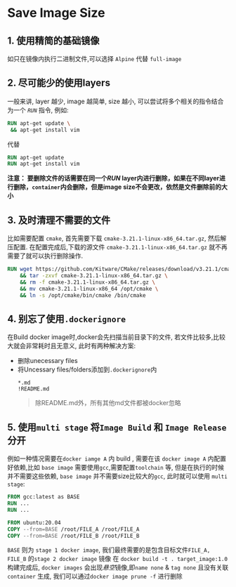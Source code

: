 # Save Image Size
## 1. 使用精简的基础镜像
如只在镜像内执行二进制文件,可以选择 `Alpine` 代替 `full-image`
  
## 2. 尽可能少的使用layers
一般来讲, layer 越少, image 越简单, size 越小, 可以尝试将多个相关的指令结合为一个 *`RUN`* 指令, 例如:
```dockerfile
RUN apt-get update \
 && apt-get install vim
``` 
代替
```dockerfile
RUN apt-get update
RUN apt-get install vim
```
**注意： 要删除文件的话需要在同一个*RUN* layer内进行删除，如果在不同layer进行删除，`container`内会删除，但是image size不会更改，依然是文件删除前的大小**

## 3. 及时清理不需要的文件
比如需要配置 `cmake`, 首先需要下载 `cmake-3.21.1-linux-x86_64.tar.gz`, 然后解压配置. 在配置完成后,下载的源文件 `cmake-3.21.1-linux-x86_64.tar.gz` 就不再需要了就可以执行删除操作.
```dockerfile
RUN wget https://github.com/Kitware/CMake/releases/download/v3.21.1/cmake-3.21.1-linux-x86_64.tar.gz \
    && tar -zxvf cmake-3.21.1-linux-x86_64.tar.gz \
    && rm -f cmake-3.21.1-linux-x86_64.tar.gz \
    && mv cmake-3.21.1-linux-x86_64 /opt/cmake \
    && ln -s /opt/cmake/bin/cmake /bin/cmake
```

## 4. 别忘了使用`.dockerignore`
在Build docker image时,docker会先扫描当前目录下的文件, 若文件比较多,比较大就会非常耗时且无意义, 此时有两种解决方案: 
  - 删除unecessary files
  - 将Uncessary files/folders添加到`.dockerignore`内
    ```shell
    *.md
    !README.md
    ```
    > 除README.md外，所有其他md文件都被docker忽略

## 5. 使用`multi stage` 将`Image Build` 和 `Image Release` 分开
例如一种情况需要在`docker iamge A` 内 build , 需要在该 `docker image A` 内配置好依赖,比如 `base image` 需要使用`gcc`,需要配置`toolchain` 等, 但是在执行的时候并不需要这些依赖, `base image` 并不需要size比较大的`gcc`, 此时就可以使用 `multi stage`:
```Dockerfile
FROM gcc:latest as BASE
RUN ...
RUN ...

FROM ubuntu:20.04
COPY --from=BASE /root/FILE_A /root/FILE_A
COPY --from=BASE /root/FILE_B /root/FILE_B
```
`BASE` 则为 `stage 1 docker image`, 我们最终需要的是包含目标文件`FILE_A, FILE_B` 的`stage 2 docker image` 镜像
在 `docker build -t . target_image:1.0` 构建完成后, `docker images` 会出现*悬空*镜像,即`name none` & `tag none` 且没有关联 `container` 生成, 我们可以通过`docker image prune -f` 进行删除

 
